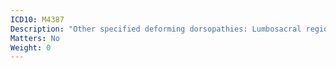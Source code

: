 ```yaml
---
ICD10: M4387
Description: "Other specified deforming dorsopathies: Lumbosacral region"
Matters: No
Weight: 0
---
```


